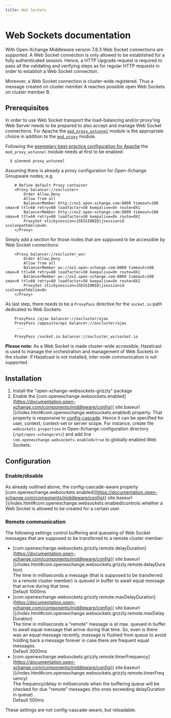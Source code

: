 ```yaml
---
title: Web Sockets
---
```


# Web Sockets documentation

With Open-Xchange Middleware version 7.8.3 Web Socket connections are supported. A Web Socket connection is only allowed to be established for a fully authenticated session. Hence, a HTTP Upgrade request is required to pass all the validating and verifying steps as for regular HTTP requests in order to establish a Web Socket connection.

Moreover, a Web Socket connection is cluster-wide registered. Thus a message created on cluster member A reaches possible open Web Sockets on cluster member B.

## Prerequisites

In order to use Web Socket transport the load-balancing and/or proxy'ing Web Server needs to be prepared to also
accept and manage Web Socket connections. For Apache the [`mod_proxy_wstunnel`](https://httpd.apache.org/docs/2.4/mod/mod_proxy_wstunnel.html)
module is the appropriate choice in addition to the [`mod_proxy`](https://httpd.apache.org/docs/2.4/mod/mod_proxy.html) module.

Following the [exemplary best-practice configuration for Apache](http://oxpedia.org/wiki/index.php?title=AppSuite:Grizzly#Apache_configuration)
the `mod_proxy_wstunnel` module needs at first to be enabled:

```
  $ a2enmod proxy_wstunnel
```

Assuming there is already a proxy configuration for Open-Xchange Groupware nodes; e.g.

```
    # Define default Proxy container
    <Proxy balancer://oxcluster>
        Order Allow,Deny
        Allow from all
        BalancerMember http://ox1.open-xchange.com:8009 timeout=100 smax=0 ttl=60 retry=60 loadfactor=50 keepalive=On route=OX1
        BalancerMember http://ox2.open-xchange.com:8009 timeout=100 smax=0 ttl=60 retry=60 loadfactor=50 keepalive=On route=OX2
        ProxySet stickysession=JSESSIONID|jsessionid scolonpathdelim=On
    </Proxy>
```

Simply add a section for those nodes that are supposed to be accessible by Web Socket connections:

```
    <Proxy balancer://oxcluster_ws>
        Order Allow,Deny
        Allow from all
        BalancerMember ws://ox1.open-xchange.com:8009 timeout=100 smax=0 ttl=60 retry=60 loadfactor=50 keepalive=On route=OX1
        BalancerMember ws://ox2.open-xchange.com:8009 timeout=100 smax=0 ttl=60 retry=60 loadfactor=50 keepalive=On route=OX2
        ProxySet stickysession=JSESSIONID|jsessionid scolonpathdelim=On
    </Proxy>
```

As last step, there needs to be a `ProxyPass` directive for the `socket.io` path dedicated to Web Sockets:

```
    ProxyPass /ajax balancer://oxcluster/ajax
    ProxyPass /appsuite/api balancer://oxcluster/ajax
     ...

    ProxyPass /socket.io balancer://oxcluster_ws/socket.io
```

**Please note:**
As a Web Socket is made cluster-wide accessible, Hazelcast is used to manage the orchestration and management of Web Sockets in the cluster. If Hazelcast is not installed, inter node communication is not supported.

## Installation

1. Install the "open-xchange-websockets-grizzly" package
2. Enable the [com.openexchange.websockets.enabled](https://documentation.open-xchange.com/components/middleware/config{{ site.baseurl }}/index.html#com.openexchange.websockets.enabled) property.
   That property is responsive to [config-cascade](http://oxpedia.org/wiki/index.php?title=ConfigCascade). Hence it can be specified for user, context, context-set or server scope.
   For instance, create file `websockets.properties` in Open-Xchange configuration directory (`/opt/open-xchange/etc`) and add line `com.openexchange.websockets.enabled=true` to globally enabled Web Sockets.

## Configuration

### Enable/disable

As already outlined above, the config-cascade-aware property [com.openexchange.websockets.enabled](https://documentation.open-xchange.com/components/middleware/config{{ site.baseurl }}/index.html#com.openexchange.websockets.enabled)controls whether a Web Socket is allowed to be created for a certain user.

### Remote communication

The following settings control buffering and queueing of Web Socket messages that are supposed to be transferred to a remote cluster member:

* [com.openexchange.websockets.grizzly.remote.delayDuration](https://documentation.open-xchange.com/components/middleware/config{{ site.baseurl }}/index.html#com.openexchange.websockets.grizzly.remote.delayDuration)  
  The time in milliseconds a message (that is supposed to be transferred to a remote cluster member)
  is queued in buffer to await equal message that arrive during that time.  
  Default 1000ms
* [com.openexchange.websockets.grizzly.remote.maxDelayDuration](https://documentation.open-xchange.com/components/middleware/config{{ site.baseurl }}/index.html#com.openexchange.websockets.grizzly.remote.maxDelayDuration)  
  The time in milliseconds a "remote" message is at max. queued in buffer to await
  equal message that arrive during that time. So, even is there was an equal
  message recently, message is flushed from queue to avoid holding back a
  message forever in case there are frequent equal messages.  
  Default 3000ms
* [com.openexchange.websockets.grizzly.remote.timerFrequency](https://documentation.open-xchange.com/components/middleware/config{{ site.baseurl }}/index.html#com.openexchange.websockets.grizzly.remote.timerFrequency)  
  The frequency/delay in milliseconds when the buffering queue will be checked for due
  "remote" messages (the ones exceeding delayDuration in queue).  
  Default 500ms

These settings are not config-cascade-aware, but reloadable.

